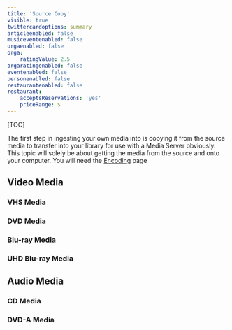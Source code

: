 ```yaml
---
title: 'Source Copy'
visible: true
twittercardoptions: summary
articleenabled: false
musiceventenabled: false
orgaenabled: false
orga:
    ratingValue: 2.5
orgaratingenabled: false
eventenabled: false
personenabled: false
restaurantenabled: false
restaurant:
    acceptsReservations: 'yes'
    priceRange: $
---
```


[TOC]

The first step in ingesting your own media into is copying it from the source media to transfer into your library for use with a Media Server obviously. This topic will solely be about getting the media from the source and onto your computer. You will need the [Encoding](../encoding) page

## Video Media

### VHS Media

### DVD Media

### Blu-ray Media

### UHD Blu-ray Media


## Audio Media

### CD Media

### DVD-A Media